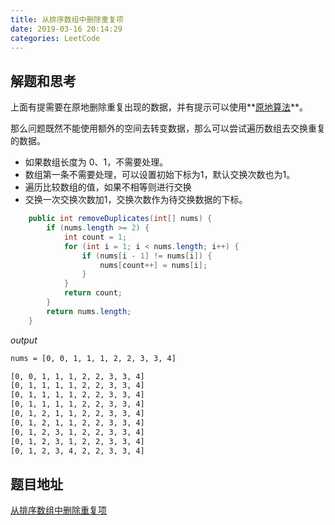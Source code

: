 ```yaml
---
title: 从排序数组中删除重复项
date: 2019-03-16 20:14:29
categories: LeetCode
---
```


## 解题和思考

上面有提需要在原地删除重复出现的数据，并有提示可以使用**[原地算法](https://zh.wikipedia.org/wiki/%E5%8E%9F%E5%9C%B0%E7%AE%97%E6%B3%95)**。

那么问题既然不能使用额外的空间去转变数据，那么可以尝试遍历数组去交换重复的数据。

- 如果数组长度为 0、1，不需要处理。
- 数组第一条不需要处理，可以设置初始下标为1，默认交换次数也为1。
- 遍历比较数组的值，如果不相等则进行交换
- 交换一次交换次数加1，交换次数作为待交换数据的下标。

```java
    public int removeDuplicates(int[] nums) {
        if (nums.length >= 2) {
            int count = 1;
            for (int i = 1; i < nums.length; i++) {
                if (nums[i - 1] != nums[i]) {
                    nums[count++] = nums[i];
                }
            }
            return count;
        }
        return nums.length;
    }
```

*output*

```bash
nums = [0, 0, 1, 1, 1, 2, 2, 3, 3, 4]

[0, 0, 1, 1, 1, 2, 2, 3, 3, 4]
[0, 1, 1, 1, 1, 2, 2, 3, 3, 4]
[0, 1, 1, 1, 1, 2, 2, 3, 3, 4]
[0, 1, 1, 1, 1, 2, 2, 3, 3, 4]
[0, 1, 2, 1, 1, 2, 2, 3, 3, 4]
[0, 1, 2, 1, 1, 2, 2, 3, 3, 4]
[0, 1, 2, 3, 1, 2, 2, 3, 3, 4]
[0, 1, 2, 3, 1, 2, 2, 3, 3, 4]
[0, 1, 2, 3, 4, 2, 2, 3, 3, 4]
```

## 题目地址

[从排序数组中删除重复项](https://leetcode-cn.com/explore/interview/card/top-interview-questions-easy/1/array/21/)
